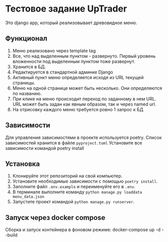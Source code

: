 # Тестовое задание UpTrader

Это django app, который реализовывает древовидное меню.

## Функционал

1) Меню реализовано через template tag
2) Все, что над выделенным пунктом - развернуто. Первый уровень вложенности под выделенным пунктом тоже развернут.
3) Хранится в БД.
4) Редактируется в стандартной админке Django
5) Активный пункт меню определяется исходя из URL текущей страницы.
6) Меню на одной странице может быть несколько. Они определяются по названию.
7) При клике на меню происходит переход по заданному в нем URL. URL может быть задан как явным образом, так и через named url.
8) На отрисовку каждого меню требуется ровно 1 запрос к БД


## Зависимости

Для управления зависимостями в проекте используется poetry.
Список зависимостей хранится в файле `pyproject.toml`
Установите все зависимости командой poetry install

## Установка

1. Клонируйте этот репозиторий на свой компьютер.
2. Установите необходимые зависимости с помощью `poetry install`.
3. Заполните файл `.env.example` и переименуйте его в `.env`.
4. В терминале выполните команду `python manage.py loaddata menu_data.json`
5. Запустите проект командой `python manage.py runserver`.


## Запуск через docker compose
Сборка и запуск контейнера в фоновом режиме:
docker-compose up -d --build
